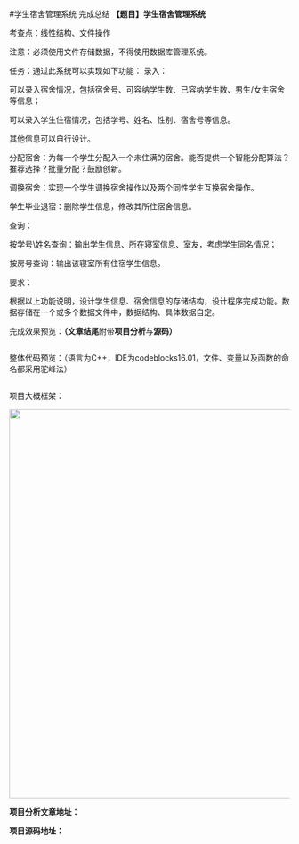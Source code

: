 #学生宿舍管理系统 完成总结
**【题目】学生宿舍管理系统**

考查点：线性结构、文件操作

注意：必须使用文件存储数据，不得使用数据库管理系统。

任务：通过此系统可以实现如下功能： 录入：

可以录入宿舍情况，包括宿舍号、可容纳学生数、已容纳学生数、男生/女生宿舍等信息；

可以录入学生住宿情况，包括学号、姓名、性别、宿舍号等信息。

其他信息可以自行设计。

分配宿舍：为每一个学生分配入一个未住满的宿舍。能否提供一个智能分配算法？推荐选择？批量分配？鼓励创新。

调换宿舍：实现一个学生调换宿舍操作以及两个同性学生互换宿舍操作。　

学生毕业退宿：删除学生信息，修改其所住宿舍信息。

查询：

按学号\姓名查询：输出学生信息、所在寝室信息、室友，考虑学生同名情况；

按房号查询：输出该寝室所有住宿学生信息。

要求：

根据以上功能说明，设计学生信息、宿舍信息的存储结构，设计程序完成功能。数据存储在一个或多个数据文件中，数据结构、具体数据自定。

 

 

完成效果预览：**（文章结尾**附带**项目分析**与**源码）**

<img src="https://img-blog.csdn.net/20160304102421418?watermark/2/text/aHR0cDovL2Jsb2cuY3Nkbi5uZXQv/font/5a6L5L2T/fontsize/400/fill/I0JBQkFCMA==/dissolve/70/gravity/Center" alt=""> 

 

整体代码预览：（语言为C++，IDE为codeblocks16.01，文件、变量以及函数的命名都采用驼峰法）

<img src="https://img-blog.csdn.net/20160304102637113?watermark/2/text/aHR0cDovL2Jsb2cuY3Nkbi5uZXQv/font/5a6L5L2T/fontsize/400/fill/I0JBQkFCMA==/dissolve/70/gravity/Center" alt=""> 

 

项目大概框架：

<img src="https://img-blog.csdn.net/20160304102746582?watermark/2/text/aHR0cDovL2Jsb2cuY3Nkbi5uZXQv/font/5a6L5L2T/fontsize/400/fill/I0JBQkFCMA==/dissolve/70/gravity/Center" alt="" width="800" height="700"> 

 

 

**项目分析文章地址：**

**项目源码地址：**